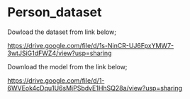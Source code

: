 # Person_dataset

Dowload the dataset from link below;

https://drive.google.com/file/d/1s-NinCR-UJ6FpxYMW7-3wtJSiG1dFWZ4/view?usp=sharing

Download the model from the link below;

https://drive.google.com/file/d/1-6WVEok4cDqu1U6sMjPSbdvE1HhSQ28a/view?usp=sharing
